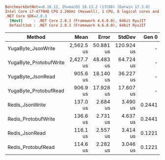 ``` ini

BenchmarkDotNet=v0.10.12, OS=macOS 10.13.2 (17C88) [Darwin 17.3.0]
Intel Core i7-4770HQ CPU 2.20GHz (Haswell), 1 CPU, 8 logical cores and 4 physical cores
.NET Core SDK=2.0.3
  [Host]     : .NET Core 2.0.3 (Framework 4.6.0.0), 64bit RyuJIT
  DefaultJob : .NET Core 2.0.3 (Framework 4.6.0.0), 64bit RyuJIT


```
|                 Method |       Mean |     Error |     StdDev |  Gen 0 | Allocated |
|----------------------- |-----------:|----------:|-----------:|-------:|----------:|
|     YugaByte_JsonWrite | 2,562.5 us | 50.881 us | 120.924 us |      - |    3577 B |
| YugaByte_ProtobufWrite | 2,427.7 us | 48.483 us |  64.724 us |      - |    2266 B |
|      YugaByte_JsonRead |   905.6 us | 18.140 us |  36.227 us |      - |     968 B |
|  YugaByte_ProtobufRead |   906.9 us | 17.928 us |  17.607 us |      - |     984 B |
|        Redis_JsonWrite |   137.0 us |  2.684 us |   3.490 us | 0.2441 |    2280 B |
|    Redis_ProtobufWrite |   136.6 us |  2.731 us |   4.637 us | 0.2441 |    2280 B |
|         Redis_JsonRead |   116.1 us |  2.557 us |   3.414 us | 0.1221 |     984 B |
|     Redis_ProtobufRead |   114.6 us |  2.282 us |   3.046 us | 0.1221 |     984 B |
